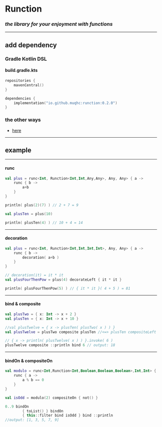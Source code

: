 # Runction

### _the library for your enjoyment with functions_
---

## add dependency

### Gradle Kotlin DSL

#### build.gradle.kts
```kotlin
repositories {
    mavenCentral()
}

dependencies {
    implementation("io.github.muqhc:runction:0.2.0")
}
```
### the other ways
* [here](https://search.maven.org/artifact/io.github.muqhc/runction/0.2.0/jar)

---
## example

---
#### runc
```kotlin
val plus = runc<Int, Runction<Int,Int,Any,Any>, Any, Any> { a ->
    runc { b ->
        a+b
    }
}

println( plus(2)(7) ) // 2 + 7 = 9

val plusTen = plus(10)

println( plusTen(4) ) // 10 + 4 = 14

```
---
#### decoration
```kotlin
val plus = runc<Int, Runction<Int,Int,Int,Int>, Any, Any> { a ->
    runc { b ->
        decoration( a+b )
    }
}

// decoration(it) = it * it 
val plusFourThenPow = plus(4) decorateLeft { it * it }

println( plusFourThenPow(5) ) // { it * it }( 4 + 5 ) = 81
```
---
#### bind & composite
```kotlin
val plusTwo = { x: Int -> x + 2 }
val plusTen = { x: Int -> x + 10 }

//val plusTwelve = { x -> plusTen( plusTwo( x ) ) }
val plusTwelve = plusTwo composite plusTen //<=> plusTen compositeLeft plusTwo

// { x -> println( plusTwelve( x ) ) }.invoke( 6 )
plusTwelve composite ::println bind 6 // output: 18
```
---
#### bindOn & compositeOn
```kotlin
val modulo = runc<Int,Runction<Int,Boolean,Boolean,Boolean>,Int,Int> { b ->
    runc { a ->
        a % b == 0
    }
}

val isOdd = modulo(2) compositeOn { not() }

0..9 bindOn
        { toList() } bindOn
        { this::filter bind isOdd } bind ::println
//output: [1, 3, 5, 7, 9]
```

